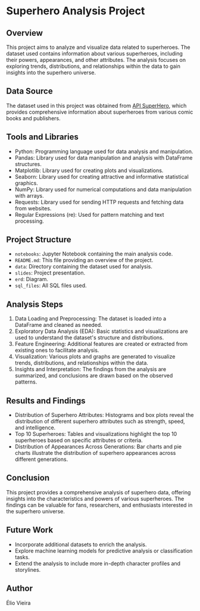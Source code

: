# Superhero Analysis Project

## Overview

This project aims to analyze and visualize data related to superheroes. The dataset used contains information about various superheroes, including their powers, appearances, and other attributes. The analysis focuses on exploring trends, distributions, and relationships within the data to gain insights into the superhero universe.

## Data Source

The dataset used in this project was obtained from [API SuperHero](https://akabab.github.io/superhero-api/api/), which provides comprehensive information about superheroes from various comic books and publishers.


## Tools and Libraries

- Python: Programming language used for data analysis and manipulation.
- Pandas: Library used for data manipulation and analysis with DataFrame structures.
- Matplotlib: Library used for creating plots and visualizations.
- Seaborn: Library used for creating attractive and informative statistical graphics.
- NumPy: Library used for numerical computations and data manipulation with arrays.
- Requests: Library used for sending HTTP requests and fetching data from websites.
- Regular Expressions (re): Used for pattern matching and text processing.

## Project Structure

- `notebooks`: Jupyter Notebook containing the main analysis code.
- `README.md`: This file providing an overview of the project.
- `data`: Directory containing the dataset used for analysis.
- `slides`: Project presentation.
- `erd`: Diagram.
- `sql_files`: All SQL files used.

## Analysis Steps

1. Data Loading and Preprocessing: The dataset is loaded into a DataFrame and cleaned as needed.
2. Exploratory Data Analysis (EDA): Basic statistics and visualizations are used to understand the dataset's structure and distributions.
3. Feature Engineering: Additional features are created or extracted from existing ones to facilitate analysis.
4. Visualization: Various plots and graphs are generated to visualize trends, distributions, and relationships within the data.
5. Insights and Interpretation: The findings from the analysis are summarized, and conclusions are drawn based on the observed patterns.

## Results and Findings

- Distribution of Superhero Attributes: Histograms and box plots reveal the distribution of different superhero attributes such as strength, speed, and intelligence.
- Top 10 Superheroes: Tables and visualizations highlight the top 10 superheroes based on specific attributes or criteria.
- Distribution of Appearances Across Generations: Bar charts and pie charts illustrate the distribution of superhero appearances across different generations.


## Conclusion

This project provides a comprehensive analysis of superhero data, offering insights into the characteristics and powers of various superheroes. The findings can be valuable for fans, researchers, and enthusiasts interested in the superhero universe.

## Future Work

- Incorporate additional datasets to enrich the analysis.
- Explore machine learning models for predictive analysis or classification tasks.
- Extend the analysis to include more in-depth character profiles and storylines.

## Author

Élio Vieira
